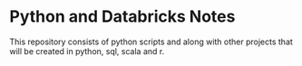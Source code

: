 # Python and Databricks Notes

This repository consists of python scripts and along with other projects that will be created in python, sql, scala and r.
